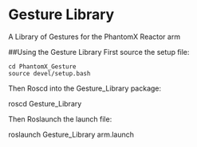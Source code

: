 # Gesture Library
A Library of Gestures for the PhantomX Reactor arm

##Using the Gesture Library
First source the setup file: 

    cd PhantomX_Gesture
    source devel/setup.bash
    
Then Roscd into the Gesture_Library package:

  roscd Gesture_Library
  
  
Then Roslaunch the launch file:

  roslaunch Gesture_Library arm.launch
  
